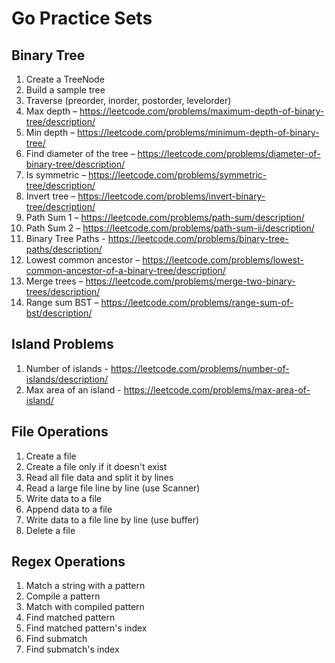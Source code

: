 # Go Practice Sets

## Binary Tree
1. Create a TreeNode
1. Build a sample tree
1. Traverse (preorder, inorder, postorder, levelorder)
1. Max depth – https://leetcode.com/problems/maximum-depth-of-binary-tree/description/
1. Min depth – https://leetcode.com/problems/minimum-depth-of-binary-tree/
1. Find diameter of the tree – https://leetcode.com/problems/diameter-of-binary-tree/description/
1. Is symmetric – https://leetcode.com/problems/symmetric-tree/description/
1. Invert tree – https://leetcode.com/problems/invert-binary-tree/description/
1. Path Sum 1 – https://leetcode.com/problems/path-sum/description/
1. Path Sum 2 – https://leetcode.com/problems/path-sum-ii/description/
1. Binary Tree Paths - https://leetcode.com/problems/binary-tree-paths/description/
1. Lowest common ancestor – https://leetcode.com/problems/lowest-common-ancestor-of-a-binary-tree/description/
1. Merge trees – https://leetcode.com/problems/merge-two-binary-trees/description/
1. Range sum BST – https://leetcode.com/problems/range-sum-of-bst/description/

## Island Problems
1. Number of islands - https://leetcode.com/problems/number-of-islands/description/ 
1. Max area of an island - https://leetcode.com/problems/max-area-of-island/ 

## File Operations
1. Create a file
1. Create a file only if it doesn't exist
1. Read all file data and split it by lines
1. Read a large file line by line (use Scanner)
1. Write data to a file
1. Append data to a file
1. Write data to a file line by line (use buffer)
1. Delete a file

## Regex Operations
1. Match a string with a pattern
1. Compile a pattern
1. Match with compiled pattern
1. Find matched pattern
1. Find matched pattern's index
1. Find submatch
1. Find submatch's index


